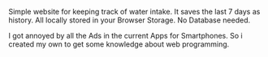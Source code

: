 Simple website for keeping track of water intake.
It saves the last 7 days as history. All locally stored in your Browser Storage. No Database needed.

I got annoyed by all the Ads in the current Apps for Smartphones.
So i created my own to get some knowledge about web programming.
